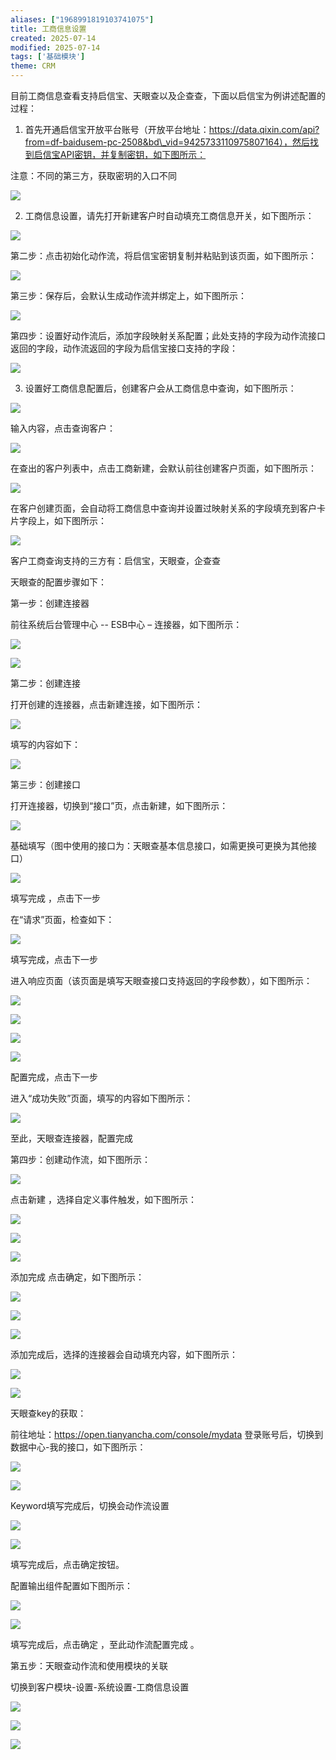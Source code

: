 ```yaml
---
aliases: ["1968991819103741075"]
title: 工商信息设置
created: 2025-07-14
modified: 2025-07-14
tags: ['基础模块']
theme: CRM
---
```


目前工商信息查看支持启信宝、天眼查以及企查查，下面以启信宝为例讲述配置的过程：

1. 首先开通启信宝开放平台账号（开放平台地址：https://data.qixin.com/api?from=df-baidusem-pc-2508&bd\_vid=9425733110975807164），然后找到启信宝API密钥，并复制密钥，如下图所示：

注意：不同的第三方，获取密玥的入口不同

![](6d35e19757a3c9ed4d3fff1b9ee54ad0.jpg)

2.  工商信息设置，请先打开新建客户时自动填充工商信息开关，如下图所示：

![](cdf0d90abd1417ea5c9e82349dff192e.jpg)

第二步：点击初始化动作流，将启信宝密钥复制并粘贴到该页面，如下图所示：

![](bf10c136f7cc573bedc360637ed9bf13.jpg)

第三步：保存后，会默认生成动作流并绑定上，如下图所示：

![](a6749af3a824daa51cb7c16ab1da3fbb.jpg)

第四步：设置好动作流后，添加字段映射关系配置；此处支持的字段为动作流接口返回的字段，动作流返回的字段为启信宝接口支持的字段：

![](ab3bf7962753d81863e9f352dfb366ba.jpg)

3. 设置好工商信息配置后，创建客户会从工商信息中查询，如下图所示：

![](5be6a171a1343ac3eb7a46f913911c5f.jpg)

输入内容，点击查询客户：

![](5aa86868091eb415bcddfedffc1c2055.jpg)

在查出的客户列表中，点击工商新建，会默认前往创建客户页面，如下图所示：

![](2a3fd9b802200a81b9179bc4532cee75.jpg)

在客户创建页面，会自动将工商信息中查询并设置过映射关系的字段填充到客户卡片字段上，如下图所示：

![](0a7c06a30c299221420cb8d6e7fdcc2d.jpg)

客户工商查询支持的三方有：启信宝，天眼查，企查查

天眼查的配置步骤如下：

第一步：创建连接器

前往系统后台管理中心 -- ESB中心 – 连接器，如下图所示：

![](286e17608d9fc7c5d203940e39ea5169.jpg)

![](ccba6a13de7b98e2ad993cec64c8e4da.jpg)

第二步：创建连接

打开创建的连接器，点击新建连接，如下图所示：

![](f8770b60cd00bb91131b8766f5b4fbde.jpg)

填写的内容如下：

![](137c7fc145c4e2904a7b2b21d9e3977a.jpg)

第三步：创建接口

打开连接器，切换到“接口”页，点击新建，如下图所示：

![](8a8caa6e26b101405cdbc4412e1c9f9a.jpg)

基础填写（图中使用的接口为：天眼查基本信息接口，如需更换可更换为其他接口）

![](838140a046373e2315a9fa59396829e6.jpg)

填写完成 ，点击下一步

在“请求”页面，检查如下：

![](f6d8bab2ab279f21d4ae5e55f6d85d6a.jpg)

填写完成，点击下一步

进入响应页面（该页面是填写天眼查接口支持返回的字段参数），如下图所示：

![](8f88a761ca1de0962af25140e587638b.jpg)

![](5578a5564d37feb9523f60f549f93aff.jpg)

![](043f12d39a865cfdbc22f3a0c97d2ff3.jpg)

![](c13317d79c1531d00779a9163f9d11eb.jpg)

配置完成，点击下一步

进入“成功失败”页面，填写的内容如下图所示：

![](cc7fdbd98c7721af286aab817fa726dd.jpg)

至此，天眼查连接器，配置完成

第四步：创建动作流，如下图所示：

![](00f0fcc1419fb5b3babc51e86d4367f0.jpg)

点击新建 ，选择自定义事件触发，如下图所示：

![](699c054e5bdd374932dbf221e87f274d.jpg)

![](0d24843018cc0d2882978d0750de4f5c.jpg)

![](f56be7ed9eb03ba38ea4e04cae56729b.jpg)

添加完成 点击确定，如下图所示：

![](1196468c569e8822fa198db83d9c6703.jpg)

![](5a55d47375338fb124379f6b922608f6.jpg)

![](d509dfa503bd8cbd181de135d5dfaf4c.jpg)

添加完成后，选择的连接器会自动填充内容，如下图所示：

![](e80cef28aac8ca707b83cfe67a1a5353.jpg)

![](bbb4446ffc53ba03da0c5a87d3e6076d.jpg)

天眼查key的获取：

前往地址：<https://open.tianyancha.com/console/mydata> 登录账号后，切换到数据中心-我的接口，如下图所示：

![](4d2936bfb79c2fdb4e0a8220eace65bf.jpg)

![](a88ba186e0217576eb5e8b50a0e87dbc.jpg)

Keyword填写完成后，切换会动作流设置

![](61256c1eb3120cd47b32b1b454e507ad.jpg)

![](6d6dc3fdd4ea5bc89bc96afef15e0412.jpg)

填写完成后，点击确定按钮。

配置输出组件配置如下图所示：

![](f15eea590098071879cf737cff731ff9.jpg)

![](fc0767f866fbeb7664a8c34d4d852dc7.jpg)

填写完成后，点击确定 ，至此动作流配置完成 。

第五步：天眼查动作流和使用模块的关联

切换到客户模块-设置-系统设置-工商信息设置

![](69a8e708e2f1bc2139b6f88bb874cbf7.jpg)

![](a48b0ad22088fe5bf1e3f82e6189bd6d.jpg)

![](c793b94a7bb9016cc16fc5e8507d729c.jpg)